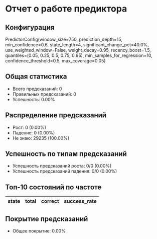 
# Отчет о работе предиктора

## Конфигурация
PredictorConfig(window_size=750, prediction_depth=15, min_confidence=0.6, state_length=4, significant_change_pct=40.0%, use_weighted_window=False, weight_decay=0.95, recency_boost=1.5, quantiles=(0.05, 0.25, 0.5, 0.75, 0.95), min_samples_for_regression=10, confidence_threshold=0.5, max_coverage=0.05)

## Общая статистика
- Всего предсказаний: 0
- Правильных предсказаний: 0
- Успешность: 0.00%

## Распределение предсказаний
- Рост: 0 (0.00%)
- Падение: 0 (0.00%)
- Не знаю: 29235 (100.00%)

## Успешность по типам предсказаний
- Успешность предсказаний роста: 0/0 (0.00%)
- Успешность предсказаний падения: 0/0 (0.00%)

## Топ-10 состояний по частоте
| state   | total   | correct   | success_rate   |
|---------|---------|-----------|----------------|

## Покрытие предсказаний
- Общее покрытие: 0.00%
